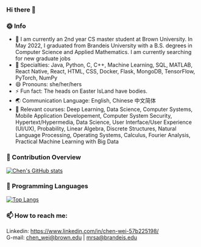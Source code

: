 ### Hi there 👋

### 🌞 Info
- 🔭 I am currently an 2nd year CS master student at Brown University. In May 2022, I graduated from Brandeis University with a B.S. degrees in Computer Science and Applied Mathematics. I am currently searching for new graduate jobs
- 🔨 Specialties: Java, Python, C, C++, Machine Learning, SQL, MATLAB, React Native, React, HTML, CSS, Docker, Flask, MongoDB, TensorFlow, PyTorch, NumPy
- 😄 Pronouns: she/her/hers
- ⚡ Fun fact: The heads on Easter IsLand have bodies.
- 🌏 Communication Language: English, Chinese 中文简体
- 🌱 Relevant courses: Deep Learning, Data Science, Computer Systems, Mobile Application Developement, Computer System Security, Hypertext/Hypermedia, Data Science, User Interface/User Experience (UI/UX), Probability, Linear Algebra, Discrete Structures, Natural Language Processing, Operating Systems, Calculus, Fourier Analysis, Practical Machine Learning with Big Data

### 🚀 Contribution Overview
[![Chen's GitHub stats](https://github-readme-stats.vercel.app/api?username=MRSA-J)](https://github.com/MRSA-J/github-readme-stats&count_private=true)

### 🤖 Programming Languages
[![Top Langs](https://github-readme-stats.vercel.app/api/top-langs/?username=MRSA-J&layout=compact)](https://github.com/MRSA-J/github-readme-stats)

### 📫 How to reach me:
Linkedin: https://www.linkedin.com/in/chen-wei-57b225198/   <br>
G-mail: chen_wei@brown.edu | mrsa@brandeis.edu
